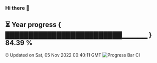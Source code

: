 ### Hi there 👋
⏳ Year progress { █████████████████████████▁▁▁▁▁ } 84.39 %
---
⏰ Updated on Sat, 05 Nov 2022 00:40:11 GMT
![Progress Bar CI](https://github.com/Moyi321/Moyi321/workflows/Progress%20Bar%20CI/badge.svg)
